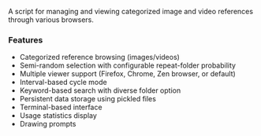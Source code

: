 A script for managing and viewing categorized image and video references through various browsers. 

### Features

- Categorized reference browsing (images/videos)
- Semi-random selection with configurable repeat-folder probability
- Multiple viewer support (Firefox, Chrome, Zen browser, or default)
- Interval-based cycle mode
- Keyword-based search with diverse folder option
- Persistent data storage using pickled files
- Terminal-based interface
- Usage statistics display
- Drawing prompts

